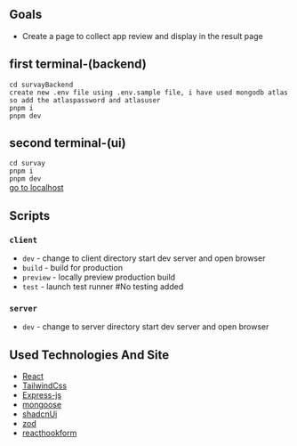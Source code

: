 ## Goals
- Create a page to collect app review and display in the result page

## first terminal-(backend)
```cd survayBackend```
<br>
``create new .env file using .env.sample file, i have used mongodb atlas so add the atlaspassword and atlasuser``
<br>
```pnpm i```
<br>
```pnpm dev```

## second terminal-(ui)
``` cd survay ```
<br>
```pnpm i```
<br>
```pnpm dev```
<br>
[go to localhost](http://localhost:5173)

## Scripts

### `client`
- `dev` - change to client directory start dev server and open browser
- `build` - build for production
- `preview` - locally preview production build
- `test` - launch test runner #No testing added
### `server`
- `dev` - change to server directory start dev server and open browser

## Used Technologies And Site

- [React](https://react.dev)
- [TailwindCss](https://tailwindcss.com/)
- [Express-js](https://expressjs.com/)
- [mongoose](https://mongoosejs.com/)
- [shadcnUi](https://ui.shadcn.com/)
- [zod](https://zod.dev/)
- [reacthookform](https://react-hook-form.com/)
